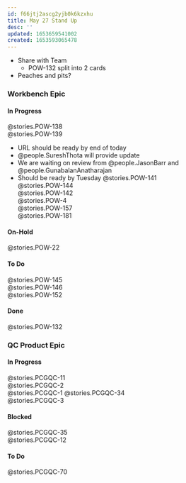 ```yaml
---
id: f66jtj2ascg2yjb0k6kzxhu
title: May 27 Stand Up
desc: ''
updated: 1653659541002
created: 1653593065478
---
```


- Share with Team
  - POW-132 split into 2 cards
- Peaches and pits?

### Workbench Epic
#### In Progress
@stories.POW-138  
@stories.POW-139  
- URL should be ready by end of today
- @people.SureshThota will provide update
- We are waiting on review from @people.JasonBarr and @people.GunabalanAnatharajan
- Should be ready by Tuesday
@stories.POW-141  
@stories.POW-144  
@stories.POW-142  
@stories.POW-4  
@stories.POW-157  
@stories.POW-181  
#### On-Hold
@stories.POW-22  
#### To Do
@stories.POW-145  
@stories.POW-146  
@stories.POW-152  
#### Done
@stories.POW-132  

### QC Product Epic
#### In Progress
@stories.PCGQC-11  
@stories.PCGQC-2  
@stories.PCGQC-1
@stories.PCGQC-34  
@stories.PCGQC-3  
#### Blocked
@stories.PCGQC-35  
@stories.PCGQC-12  
#### To Do
@stories.PCGQC-70  